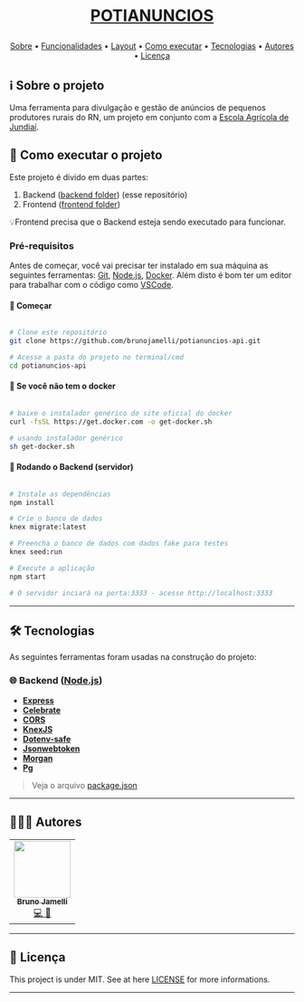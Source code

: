<h1 align="center" style="color:#0091EA; font-weight:bold;">
    
  <a href="#"> POTIANUNCIOS </a>
</h1>

<p align="center">
 <a href="#ℹ%EF%B8%8F-sobre-o-projeto">Sobre</a> •
 <a href="#%EF%B8%8F-funcionalidades">Funcionalidades</a> •
 <a href="#-layout">Layout</a> •
 <a href="#-como-executar-o-projeto">Como executar</a> •
 <a href="#-tecnologias">Tecnologias</a> •
 <a href="#-autores">Autores</a> •
 <a href="#-licença">Licença</a>
</p>


## ℹ️ Sobre o projeto
Uma ferramenta para divulgação e gestão de anúncios de pequenos produtores
rurais do RN, um projeto em conjunto com a [Escola Agrícola de Jundiaí](https://eaj.ufrn.br/).


## 🚀 Como executar o projeto

Este projeto é divido em duas partes:
1. Backend ([backend folder]()) (esse repositório)
2. Frontend ([frontend folder]())

💡Frontend precisa que o Backend esteja sendo executado para funcionar.

### Pré-requisitos

Antes de começar, você vai precisar ter instalado em sua máquina as seguintes ferramentas: [Git](https://git-scm.com), [Node.js](https://nodejs.org/en/), [Docker](https://www.docker.com/). Além disto é bom ter um editor para trabalhar com o código como [VSCode](https://code.visualstudio.com/).

#### 🏁 Começar
```bash

# Clone este repositório
git clone https://github.com/brunojamelli/potianuncios-api.git

# Acesse a pasta do projeto no terminal/cmd
cd potianuncios-api

```
#### 🐳 Se você não tem o docker
```bash

# baixe o instalador genérico do site oficial do docker
curl -fsSL https://get.docker.com -o get-docker.sh

# usando instalador genérico
sh get-docker.sh

```

#### 🎲 Rodando o Backend (servidor)

```bash

# Instale as dependências
npm install

# Crie o banco de dados
knex migrate:latest

# Preencha o banco de dados com dados fake para testes
knex seed:run

# Execute a aplicação 
npm start

# O servidor inciará na porta:3333 - acesse http://localhost:3333

```

---

## 🛠 Tecnologias

As seguintes ferramentas foram usadas na construção do projeto:

### 🌐 **Backend** ([Node.js](https://nodejs.org/en/))
- **[Express](https://expressjs.com/)**
- **[Celebrate](https://github.com/arb/celebrate)**
- **[CORS](https://expressjs.com/en/resources/middleware/cors.html)**
- **[KnexJS](http://knexjs.org/)**
- **[Dotenv-safe](https://www.npmjs.com/package/dotenv-safe)**
- **[Jsonwebtoken](https://github.com/auth0/node-jsonwebtoken)**
- **[Morgan](https://github.com/expressjs/morgan)**
- **[Pg](https://github.com/brianc/node-postgres)**

> Veja o arquivo [package.json](https://github.com/brunojamelli/potianuncios-api/blob/master/package.json)

---

## 👩🏽‍💻 Autores
<table>
  <tr>
    <td align="center"><a href="https://github.com/brunojamelli"><img src="https://avatars0.githubusercontent.com/u/21262825?s=400&u=8d99e00b964f6e0eb0684b34b9094a6c6163b65e&v=4" width="100px;" alt=""/><br /><sub><b>Bruno Jamelli</b></sub></a><br /><a href="https://github.com/brunojamelli/potianuncios-api" title="Code">💻 🎨</a></td>
  <tr>
</table>

---

## 📝 Licença
This project is under MIT. See at here [LICENSE](https://github.com/brunojamelli/potianuncios-api/blob/master/LICENSE) for more informations.

---